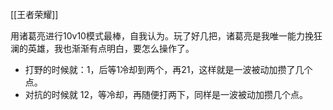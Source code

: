 [[王者荣耀]]

用诸葛亮进行10v10模式最棒，自我认为。玩了好几把，诸葛亮是我唯一能力挽狂澜的英雄，我也渐渐有点明白，要怎么操作了。

- 打野的时候就：1，后等1冷却到两个，再21，这样就是一波被动加攒了几个点。
- 对抗的时候就 12，等冷却，再随便打两下，同样是一波被动加攒几个点。